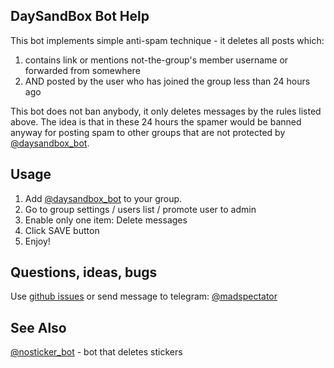 ## DaySandBox Bot Help

This bot implements simple anti-spam technique - it deletes all posts which:
1. contains link or mentions not-the-group's member username or forwarded from somewhere
2. AND posted by the user who has joined the group less than 24 hours ago

This bot does not ban anybody, it only deletes messages by the rules listed above.
The idea is that in these 24 hours the spamer would be banned anyway for posting spam to
other groups that are not protected by [@daysandbox_bot](https://t.me/daysandbox_bot).

## Usage

1. Add [@daysandbox_bot](https://t.me/daysandbox_bot) to your group.
2. Go to group settings / users list / promote user to admin
3. Enable only one item: Delete messages
4. Click SAVE button
5. Enjoy!

## Questions, ideas, bugs

Use [github issues](https://github.com/lorien/daysandbox_bot/issues) or send message to telegram: [@madspectator](https://t.me/madspectator)

## See Also

[@nosticker_bot](https://github.com/lorien/nosticker_bot) - bot that deletes stickers
